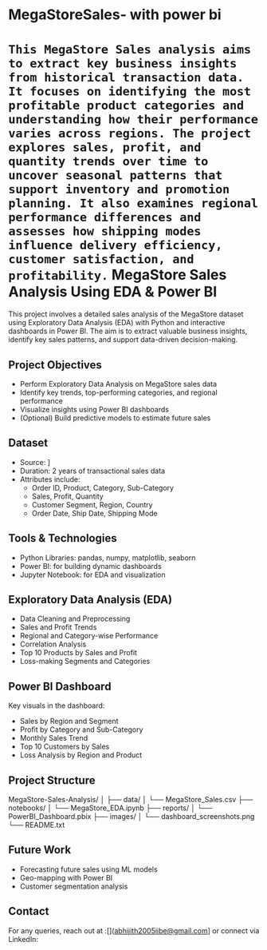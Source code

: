 # MegaStoreSales- with power bi
`This MegaStore Sales analysis aims to extract key business insights from historical transaction data. It focuses on identifying the most profitable product categories and understanding how their performance varies across regions. The project explores sales, profit, and quantity trends over time to uncover seasonal patterns that support inventory and promotion planning. It also examines regional performance differences and assesses how shipping modes influence delivery efficiency, customer satisfaction, and profitability.`
MegaStore Sales Analysis Using EDA & Power BI
=============================================

This project involves a detailed sales analysis of the MegaStore dataset using Exploratory Data Analysis (EDA) with Python and interactive dashboards in Power BI. The aim is to extract valuable business insights, identify key sales patterns, and support data-driven decision-making.

Project Objectives
------------------
- Perform Exploratory Data Analysis on MegaStore sales data
- Identify key trends, top-performing categories, and regional performance
- Visualize insights using Power BI dashboards
- (Optional) Build predictive models to estimate future sales

Dataset
-------
- Source: [](https://www.kaggle.com/datasets/adamgrey88/megastore-sales-data)]
- Duration: 2 years of transactional sales data
- Attributes include:
  - Order ID, Product, Category, Sub-Category
  - Sales, Profit, Quantity
  - Customer Segment, Region, Country
  - Order Date, Ship Date, Shipping Mode

Tools & Technologies
---------------------
- Python Libraries: pandas, numpy, matplotlib, seaborn
- Power BI: for building dynamic dashboards
- Jupyter Notebook: for EDA and visualization

Exploratory Data Analysis (EDA)
-------------------------------
- Data Cleaning and Preprocessing
- Sales and Profit Trends
- Regional and Category-wise Performance
- Correlation Analysis
- Top 10 Products by Sales and Profit
- Loss-making Segments and Categories

Power BI Dashboard
------------------
Key visuals in the dashboard:
- Sales by Region and Segment
- Profit by Category and Sub-Category
- Monthly Sales Trend
- Top 10 Customers by Sales
- Loss Analysis by Region and Product

Project Structure
-----------------
MegaStore-Sales-Analysis/
│
├── data/
│   └── MegaStore_Sales.csv
├── notebooks/
│   └── MegaStore_EDA.ipynb
├── reports/
│   └── PowerBI_Dashboard.pbix
├── images/
│   └── dashboard_screenshots.png
└── README.txt

Future Work
-----------
- Forecasting future sales using ML models
- Geo-mapping with Power BI
- Customer segmentation analysis


Contact
-------
For any queries, reach out at :[](abhijith2005iibe@gmail.com] or connect via LinkedIn:[](https://www.linkedin.com/in/abhijith-be-6b840532b/)
